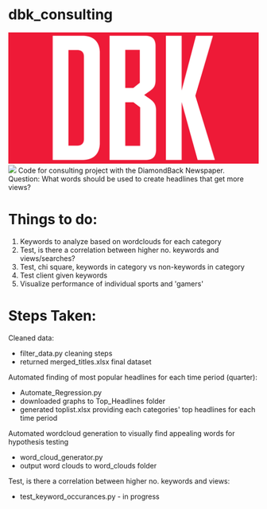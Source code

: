 # dbk_consulting
![Diamondback Logo](/dbk_image.png?raw=true "Title")
<img src="[https://github.com/Aaroney13/dbk_consulting/dbk_image.png](https://raw.githubusercontent.com/Aaroney13/dbk_consulting/main/dbk_image.png)" width="48">
Code for consulting project with the DiamondBack Newspaper.  
Question: What words should be used to create headlines that get more views?

# Things to do:
1. Keywords to analyze based on wordclouds for each category
2. Test, is there a correlation between higher no. keywords and views/searches?
3. Test, chi square, keywords in category vs non-keywords in category
4. Test client given keywords
5. Visualize performance of individual sports and 'gamers'

# Steps Taken:

Cleaned data:
- filter_data.py cleaning steps
- returned merged_titles.xlsx final dataset

Automated finding of most popular headlines for each time period (quarter):
- Automate_Regression.py
- downloaded graphs to Top_Headlines folder
- generated toplist.xlsx providing each categories' top headlines for each time period

Automated wordcloud generation to visually find appealing words for hypothesis testing
- word_cloud_generator.py
- output word clouds to word_clouds folder

Test, is there a correlation between higher no. keywords and views:
- test_keyword_occurances.py - in progress
